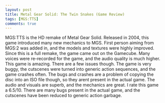 ```yaml
---
layout: post
title: Metal Gear Solid: The Twin Snakes (Game Review)
tags: [MGS:TTS]
comments: true
---
```


MGS:TTS is the HD remake of Metal Gear Solid. Released in 2004, this game introduced many new mechanics to MGS. First person aiming from MGS:2 was added in, and the models and textures were highly improved. Since this is a full remake, the game came out on the Gamecube. Many voices were re-recorded for the game, and the audio quality is much higher. This game is amazing. There are a few issues though. The game is very buggy, the cutscenes were turned into generic action sequences, and the game crashes often. The bugs and crashes are a problem of copying the disc into an ISO file though, so they arent present in the actual game. The audio and visuals are superb, and the mechanics are great.  I rate this game a 6.5/10. There are many bugs present in the actual game, and the cutscenes have been reduced to generic action garbage.
